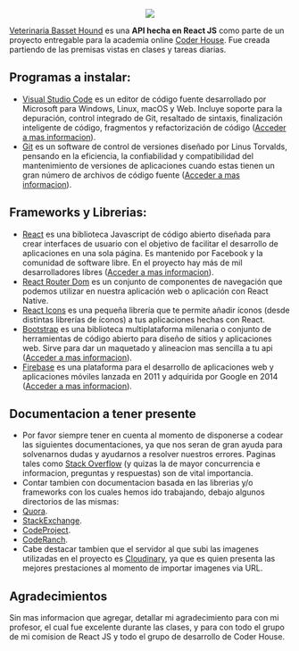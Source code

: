 <p align="center">
  <a href="https://www.google.com/" target="_blank">
    <img src="https://res.cloudinary.com/dy6g2gbzf/image/upload/v1664971981/Pettable_Gr_mpossh.png">
  </a>
</p>

[Veterinaria Basset Hound][1] es una **API hecha en React JS** como parte de un proyecto
entregable para la academia online [Coder House][2]. 
Fue creada partiendo de las premisas vistas en clases y tareas diarias.


Programas a instalar:
------------

* [Visual Studio Code][3] es un editor de código fuente desarrollado por Microsoft para Windows, Linux, macOS y Web. Incluye soporte para la depuración, control integrado de Git, resaltado de sintaxis, finalización inteligente de código, fragmentos y refactorización de código ([Acceder a mas informacion][4]).
* [Git][5] es un software de control de versiones diseñado por Linus Torvalds, pensando en la eficiencia, la confiabilidad y compatibilidad del mantenimiento de versiones de aplicaciones cuando estas tienen un gran número de archivos de código fuente ([Acceder a mas informacion][6]).


Frameworks y Librerias:
-------

* [React][7] es una biblioteca Javascript de código abierto diseñada para crear interfaces de usuario con el objetivo de facilitar el desarrollo de aplicaciones en una sola página. Es mantenido por Facebook y la comunidad de software libre. En el proyecto hay más de mil desarrolladores libres ([Acceder a mas informacion][8]).
* [React Router Dom][9] es un conjunto de componentes de navegación que podemos utilizar en nuestra aplicación web o aplicación con React Native.
* [React Icons][10] es una pequeña librería que te permite añadir íconos (desde distintas librerías de íconos) a tus aplicaciones hechas con React.
* [Bootstrap][11] es una biblioteca multiplataforma milenaria o conjunto de herramientas de código abierto para diseño de sitios y aplicaciones web. Sirve para dar un maquetado y alineacion mas sencilla a tu api ([Acceder a mas informacion][12]).
* [Firebase][13] es una plataforma para el desarrollo de aplicaciones web y aplicaciones móviles lanzada en 2011 y adquirida por Google en 2014 ([Acceder a mas informacion][14]).​ 


Documentacion a tener presente
-------------

* Por favor siempre tener en cuenta al momento de disponerse a codear las siguientes documentaciones, ya que nos seran de gran ayuda para solvenarnos dudas y ayudarnos a resolver nuestros errores. Paginas tales como [Stack Overflow][15] (y quizas la de mayor concurrencia e informacion, preguntas y respuestas) son de vital importancia.
* Contar tambien con documentacion basada en las librerias y/o frameworks con los cuales hemos ido trabajando, debajo algunos directorios de las mismas:
* [Quora][16].
* [StackExchange][17].
* [CodeProject][18].
* [CodeRanch][19].
* Cabe destacar tambien que el servidor al que subi las imagenes utilizadas en el proyecto es [Cloudinary][20], ya que es quien presenta las mejores prestaciones al momento de importar imagenes via URL.


Agradecimientos
-------------
Sin mas informacion que agregar, detallar mi agradecimiento para con mi profesor, el cual fue excelente durante las clases, y para con todo el grupo de mi comision de React JS y todo el grupo de desarrollo de Coder House.

[1]: https://www.google.com
[2]: https://www.coderhouse.com.uy 
[3]: https://code.visualstudio.com/
[4]: https://es.wikipedia.org/wiki/Visual_Studio_Code
[5]: https://git-scm.com/
[6]: https://es.wikipedia.org/wiki/Git
[7]: https://es.reactjs.org/
[8]: https://es.wikipedia.org/wiki/React
[9]: https://v5.reactrouter.com/web/guides/quick-start
[10]: https://react-icons.github.io/react-icons/
[11]: https://getbootstrap.com/
[12]: https://es.wikipedia.org/wiki/Bootstrap_(framework)/
[13]: https://firebase.google.com/
[14]: https://es.wikipedia.org/wiki/Firebase
[15]: https://stackoverflow.com/
[16]: https://es.quora.com/
[17]: https://stackexchange.com/
[18]: https://www.codeproject.com/
[19]: https://coderanch.com/
[20]: https://cloudinary.com/





